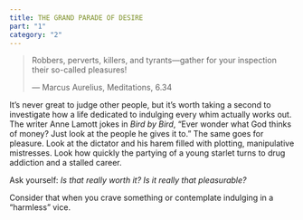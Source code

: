 ```yaml
---
title: THE GRAND PARADE OF DESIRE
part: "1"
category: "2"
---
```


> Robbers, perverts, killers, and tyrants—gather for your inspection their so-called pleasures!
>
> — Marcus Aurelius, Meditations, 6.34

It’s never great to judge other people, but it’s worth taking a second to investigate how a life dedicated to indulging every whim actually works out. The writer Anne Lamott jokes in _Bird by Bird_, “Ever wonder what God thinks of money? Just look at the people he gives it to.” The same goes for pleasure. Look at the dictator and his harem filled with plotting, manipulative mistresses. Look how quickly the partying of a young starlet turns to drug addiction and a stalled career.

Ask yourself: _Is that really worth it? Is it really that pleasurable?_

Consider that when you crave something or contemplate indulging in a “harmless” vice.
